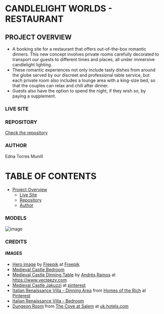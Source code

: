 # CANDLELIGHT WORLDS - RESTAURANT

## PROJECT OVERVIEW

- A booking site for a restaurant that offers out-of-the-box romantic dinners. This new concept involves private rooms carefully decorated to transport our guests to different times and places, all under immersive candlelight lighting.
- These romantic experiences not only include tasty dishes from around the globe served by our discreet and professional table service, but each private room also includes a lounge area with a king-size bed, so that the couples can relax and chill after dinner.
- Guests also have the option to spend the night, if they wish so, by paying a supplement.

### LIVE SITE

### REPOSITORY

[Check the repository](https://github.com/Ethra8/candlelight-world)

### AUTHOR

Edna Torres Munill

# TABLE OF CONTENTS

- [Project Overview](#project-overview)
  - [Live Site](#live-site)
  - [Repository](#repository)
  - [Author](#author)

### MODELS

![image](https://github.com/Ethra8/candlelight-bistro/assets/80659091/5a4b0377-bdb0-4cf5-8a48-75321bad9b85)

### CREDITS

#### IMAGES

- [Hero image](https://www.freepik.com/free-photo/couple-having-dinner-valentines-day_6412178.htm#query=dinner%20candlelight&position=32&from_view=keyword&track=ais&uuid=0b778147-a7c9-4ab5-a148-ddd91935661c) by [Freepik](https://www.freepik.com/author/freepik) at [Freepik](https://www.freepik.com/)
- [Medieval Castle Bedroom](https://in.pinterest.com/pin/823525481846848314/)
- [Medieval Castle Dinning Table](https://www.vecteezy.com/photo/24889510-candle-burning-on-table-illuminates-cozy-winter-atmosphere-indoors-generated-by-ai) by [Andrés Ramos](https://www.vecteezy.com/members/gstudioimagen) at https://www.vecteezy.com
- [Medieval Castle Jakuzzi](https://i.pinimg.com/564x/41/b3/1c/41b31cf7ca247ca845797d319ff2dca3.jpg) at [pinterest](https://cl.pinterest.com/pin/440156563579928642/?send=true)
- [Italian Renaissance Villa - Dinning Area](https://www.pinterest.es/pin/145100419219410839/) from [Homes of the Rich](https://homesoftherich.net/2008/11/italian-renaissance-villa-in-california/) at [Pinterest](https://www.pinterest.com)
- [Italian Renaissance Villa - Bedroom](https://homesoftherichest.wordpress.com/wp-content/uploads/2008/11/sanjuan9.jpg)
- [Dungeon Room](https://images.trvl-media.com/lodging/97000000/96670000/96662600/96662507/e042fa2a.jpg?impolicy=resizecrop&rw=1200&ra=fit) from [The Cove at Salem](https://uk.hotels.com/ho3094200224/the-cove-at-salem-salem-united-states-of-america/) at [uk.hotels.com](https://uk.hotels.com/ho3094200224/the-cove-at-salem-salem-united-states-of-america/)
